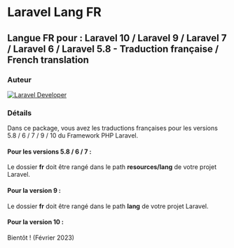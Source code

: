 # Laravel Lang FR

## Langue FR pour : Laravel 10 / Laravel 9 / Laravel 7 / Laravel 6 / Laravel 5.8 - Traduction française / French translation

### Auteur

[![Laravel Developer](https://raw.githubusercontent.com/s-damian/medias/main/s-damian-logo-full-stack.webp)](https://github.com/s-damian)

### Détails

Dans ce package, vous avez les traductions françaises pour les versions 5.8 / 6 / 7 / 9 / 10 du Framework PHP Laravel.

#### Pour les versions 5.8 / 6 / 7 :
Le dossier **fr** doit être rangé dans le path **resources/lang** de votre projet Laravel.

#### Pour la version 9 :
Le dossier **fr** doit être rangé dans le path **lang** de votre projet Laravel.

#### Pour la version 10 :
Bientôt ! (Février 2023)
